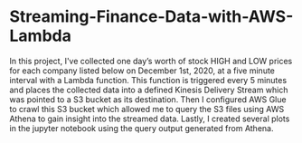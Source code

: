 # Streaming-Finance-Data-with-AWS-Lambda

In this project, I've collected one day’s worth of stock HIGH and LOW prices for each company listed below on December 1st, 2020, at a five minute interval with a Lambda function. This function is triggered every 5 minutes and places the collected data into a defined Kinesis Delivery Stream which was pointed to a S3 bucket as its destination. Then I configured AWS Glue to crawl this S3 bucket which allowed me to query the S3 files using AWS Athena to gain insight into the streamed data. Lastly, I created several plots in the jupyter notebook using the query output generated from Athena.
